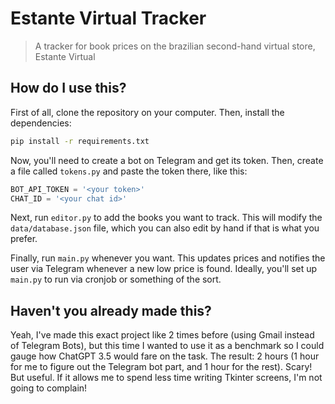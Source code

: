 # Estante Virtual Tracker
> A tracker for book prices on the brazilian second-hand virtual store, Estante Virtual 

## How do I use this?

First of all, clone the repository on your computer. Then, install the dependencies:

```bash
pip install -r requirements.txt
```

Now, you'll need to create a bot on Telegram and get its token. Then, create a file called `tokens.py` and paste the token there, like this:

```python
BOT_API_TOKEN = '<your token>'
CHAT_ID = '<your chat id>'
```

Next, run `editor.py` to add the books you want to track. This will modify the `data/database.json` file, which you can also edit by hand if that is what you prefer.

Finally, run `main.py` whenever you want. This updates prices and notifies the user via Telegram whenever a new low price is found. Ideally, you'll set up `main.py` to run via cronjob or something of the sort.

## Haven't you already made this?

Yeah, I've made this exact project like 2 times before (using Gmail instead of Telegram Bots), but this time I wanted to use it as a benchmark so I could gauge how ChatGPT 3.5 would fare on the task.
The result: 2 hours (1 hour for me to figure out the Telegram bot part, and 1 hour for the rest). Scary! But useful. If it allows me to spend less time writing Tkinter screens, I'm not going to complain!